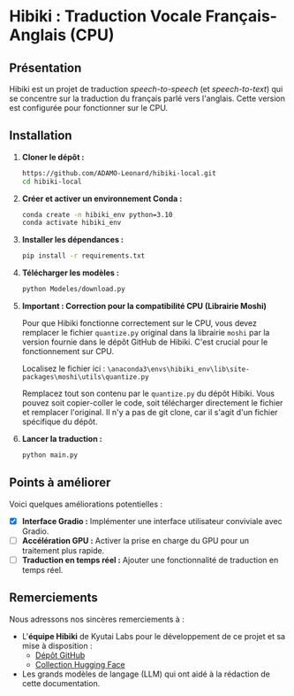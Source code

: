 # Hibiki : Traduction Vocale Français-Anglais (CPU)

## Présentation

Hibiki est un projet de traduction *speech-to-speech* (et *speech-to-text*) qui se concentre sur la traduction du français parlé vers l'anglais.  Cette version est configurée pour fonctionner sur le CPU.

## Installation

1.  **Cloner le dépôt :**

    ```bash
    https://github.com/ADAMO-Leonard/hibiki-local.git
    cd hibiki-local
    ```

2.  **Créer et activer un environnement Conda :**

    ```bash
    conda create -n hibiki_env python=3.10
    conda activate hibiki_env
    ```

3.  **Installer les dépendances :**

    ```bash
    pip install -r requirements.txt
    ```

4.  **Télécharger les modèles :**

    ```bash
    python Modeles/download.py
    ```

5.  **Important : Correction pour la compatibilité CPU (Librairie Moshi)**

    Pour que Hibiki fonctionne correctement sur le CPU, vous devez remplacer le fichier `quantize.py` original dans la librairie `moshi` par la version fournie dans le dépôt GitHub de Hibiki.  C'est crucial pour le fonctionnement sur CPU.

    Localisez le fichier ici :
    `\anaconda3\envs\hibiki_env\lib\site-packages\moshi\utils\quantize.py`

    Remplacez tout son contenu par le `quantize.py` du dépôt Hibiki. Vous pouvez soit copier-coller le code, soit télécharger directement le fichier et remplacer l'original. Il n'y a pas de git clone, car il s'agit d'un fichier spécifique du dépôt.

6.  **Lancer la traduction :**

    ```bash
    python main.py
    ```

## Points à améliorer

Voici quelques améliorations potentielles :

-   [X]  **Interface Gradio :**  Implémenter une interface utilisateur conviviale avec Gradio.
-   [ ]  **Accélération GPU :**  Activer la prise en charge du GPU pour un traitement plus rapide.
-   [ ]  **Traduction en temps réel :**  Ajouter une fonctionnalité de traduction en temps réel.

## Remerciements

Nous adressons nos sincères remerciements à :

*   L'**équipe Hibiki** de Kyutai Labs pour le développement de ce projet et sa mise à disposition :
    *   [Dépôt GitHub](https://github.com/kyutai-labs/hibiki)
    *   [Collection Hugging Face](https://huggingface.co/collections/kyutai/hibiki-fr-en-67a48835a3d50ee55d37c2b5)
*    Les grands modèles de langage (LLM) qui ont aidé à la rédaction de cette documentation.
